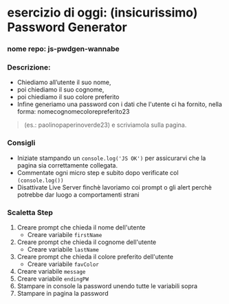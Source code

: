 # esercizio di oggi: (insicurissimo) Password Generator
### nome repo: js-pwdgen-wannabe

### Descrizione:
- Chiediamo all’utente il suo nome,
- poi chiediamo il suo cognome,
- poi chiediamo il suo colore preferito
- Infine generiamo una password con i dati che l'utente ci ha fornito, nella forma: nomecognomecolorepreferito23
> (es.: paolinopaperinoverde23) e scriviamola sulla pagina.

### Consigli
- Iniziate stampando un `console.log('JS OK')` per assicurarvi che la pagina sia  correttamente collegata.
- Commentate ogni micro step e subito dopo verificate col `(console.log())`
- Disattivate Live Server finchè lavoriamo coi prompt o gli alert perchè potrebbe dar luogo a comportamenti strani

### Scaletta Step
1. Creare prompt che chieda il nome dell'utente
    - Creare variabile `firstName`
2. Creare prompt che chieda il cognome dell'utente
    - Creare variabile `lastName`
3. Creare prompt che chieda il colore preferito dell'utente
    - Creare variabile `favColor`
4. Creare variabile `message`
5. Creare variabile `endingPW`
6. Stampare in console la password unendo tutte le variabili sopra
7. Stampare in pagina la password